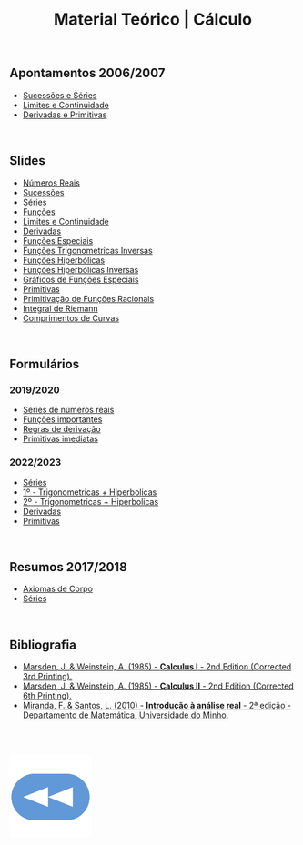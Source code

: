 <h1 align="center">Material Teórico | Cálculo</h1>

<br>

## Apontamentos 2006/2007
* [Sucessões e Séries](Apontamentos-Sucessoes-e-Series-2006-07.pdf)
* [Limites e Continuidade](Apontamentos-Limites-e-Continuidade-2006-07.pdf)
* [Derivadas e Primitivas](Apontamentos-Derivadas-e-Primitivas-2006-07.pdf)

<br>

## Slides
* [Números Reais](NumerosReais.pdf)
* [Sucessões](Sucessoes.pdf)
* [Séries](Series.pdf)
* [Funções](Funcoes.pdf)
* [Limites e Continuidade](Limite_Continuidade.pdf)
* [Derivadas](Derivadas.pdf)
* [Funções Especiais](Func%CC%A7oesEspeciais.pdf)
* [Funções Trigonometricas Inversas](TrigonometricasInversas.pdf)
* [Funções Hiperbólicas](FuncoesHiperbolicas.pdf)
* [Funções Hiperbólicas Inversas](HiperbolicasInversas.pdf)
* [Gráficos de Funções Especiais](GraficosFuncoesEspeciais.pdf)
* [Primitivas](Primitivas.pdf)
* [Primitivação de Funções Racionais](PrimitivacaoFuncoesRacionais.pdf)
* [Integral de Riemann](IntegralRiemann.pdf)
* [Comprimentos de Curvas](Comprimentos_de_curvas.pdf)

<br>

## Formulários
### 2019/2020
* [Séries de números reais](Formul%C3%A1rio%201.pdf)
* [Funções importantes](Formul%C3%A1rio%202.pdf)
* [Regras de derivação](Formul%C3%A1rio%203.pdf)
* [Primitivas imediatas](Formul%C3%A1rio%204.pdf)

### 2022/2023
* [Séries](Formulario_Series_2223.pdf)
* [1º - Trigonometricas + Hiperbolicas](Formulario_Trigonometricas_Hiperbolicas_2223.pdf)
* [2º - Trigonometricas + Hiperbolicas](Segundo_Formulario_Trigonometricas_Hiperbolicas_2223.pdf)
* [Derivadas](Formulario_Derivadas_2223.pdf)
* [Primitivas](Formulario_Primitivas_2223.pdf)

<br>

## Resumos 2017/2018
* [Axiomas de Corpo](Resumo_corpo-2017-18.pdf)
* [Séries](Resumo_series-2017-18.pdf)

<br>

## Bibliografia
* [Marsden, J.  &  Weinstein, A. (1985) - **Calculus I** - 2nd Edition (Corrected 3rd Printing).](qt78g124h2.pdf)
* [Marsden, J.  &  Weinstein, A. (1985) - **Calculus II** - 2nd Edition (Corrected 6th Printing).](qt5jh3x2h2.pdf)
* [Miranda, F.  &  Santos, L. (2010) - **Introdução à análise real** - 2ª edição - Departamento de Matemática, Universidade do Minho.](IntAnaliseReal.pdf)

<br><br>

[![retroceder](https://raw.githubusercontent.com/David81820/Recursos-LCC/main/Rewind.png)](https://david81820.github.io/Recursos-LCC/calculo)